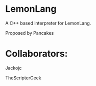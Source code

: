 # LemonLang


A C++ based interpreter for LemonLang.

Proposed by Pancakes

# Collaborators:


Jackojc


TheScripterGeek